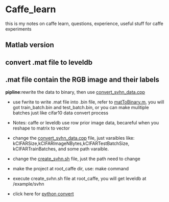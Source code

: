 # Caffe_learn
this is my notes on caffe learn, questions, experience, useful stuff for caffe experiments
## Matlab version
## convert .mat file to leveldb
## .mat file contain the RGB image and their labels

__pipline__:rewrite the data to binary, then use [convert_svhn_data.cpp](https://github.com/PeterPan1990/Caffe_learn/blob/master/convert_svhn_data.cpp)

* use fwrite to write .mat file into .bin file, refer to [matToBinary.m](https://github.com/PeterPan1990/Caffe_learn/blob/master/matToBinary.m), you will got 
train_batch.bin and test_batch.bin, or you can make mulitiple batches just like cifar10 data convert process

* Notes: caffe or leveldb use row prior image data, becareful when you reshape to matrix to vector

* change the [convert_svhn_data.cpp](https://github.com/PeterPan1990/Caffe_learn/blob/master/convert_svhn_data.cpp) file, just varaibles like: kCIFARSize,kCIFARImageNBytes,kCIFARTestBatchSize,
kCIFARTrainBatches, and some path varaible.

* change the [create_svhn.sh](https://github.com/PeterPan1990/Caffe_learn/blob/master/create_svhn.sh) file, just the path need to change

* make the project at root_caffe dir, use: make command

* execute create_svhn.sh file at root_caffe, you will get leveldb at /example/svhn

* click here for [python convert](https://github.com/PeterPan1990/caffe/blob/master/python/caffe/io.py)
